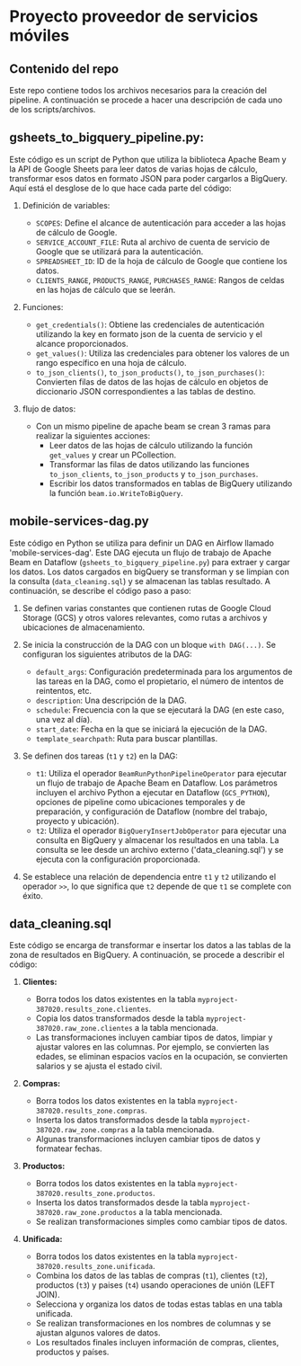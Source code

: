 # Proyecto proveedor de servicios móviles 

## Contenido del repo
Este repo contiene todos los archivos necesarios para la creación del pipeline. A continuación se procede a hacer una descripción de cada uno de los scripts/archivos.
## gsheets_to_bigquery_pipeline.py: 
Este código es un script de Python que utiliza la biblioteca Apache Beam y la API de Google Sheets para leer datos de varias hojas de cálculo, transformar esos datos en formato JSON para poder cargarlos a BigQuery. Aquí está el desglose de lo que hace cada parte del código:

1. Definición de variables:
   - `SCOPES`: Define el alcance de autenticación para acceder a las hojas de cálculo de Google.
   - `SERVICE_ACCOUNT_FILE`: Ruta al archivo de cuenta de servicio de Google que se utilizará para la autenticación.
   - `SPREADSHEET_ID`: ID de la hoja de cálculo de Google que contiene los datos.
   - `CLIENTS_RANGE`, `PRODUCTS_RANGE`, `PURCHASES_RANGE`: Rangos de celdas en las hojas de cálculo que se leerán.

2. Funciones:
   - `get_credentials()`: Obtiene las credenciales de autenticación utilizando la key en formato json de la cuenta de servicio y el alcance proporcionados.
   - `get_values()`: Utiliza las credenciales para obtener los valores de un rango específico en una hoja de cálculo.
   - `to_json_clients()`, `to_json_products()`, `to_json_purchases()`: Convierten filas de datos de las hojas de cálculo en objetos de diccionario JSON correspondientes a las tablas de destino.

3. flujo de datos:
   - Con un mismo pipeline de apache beam se crean 3 ramas para realizar la siguientes acciones:
     - Leer datos de las hojas de cálculo utilizando la función `get_values` y crear un PCollection.
     - Transformar las filas de datos utilizando las funciones `to_json_clients`, `to_json_products` y `to_json_purchases`.
     - Escribir los datos transformados en tablas de BigQuery utilizando la función `beam.io.WriteToBigQuery`.

## mobile-services-dag.py
Este código en Python se utiliza para definir un DAG en Airflow llamado 'mobile-services-dag'. Este DAG ejecuta un flujo de trabajo de Apache Beam en Dataflow (`gsheets_to_bigquery_pipeline.py`) para extraer y cargar los datos. Los datos cargados en bigQuery se transforman y se limpian con la consulta (`data_cleaning.sql`) y se almacenan las tablas resultado. A continuación, se describe el código paso a paso:

1. Se definen varias constantes que contienen rutas de Google Cloud Storage (GCS) y otros valores relevantes, como rutas a archivos y ubicaciones de almacenamiento.

2. Se inicia la construcción de la DAG con un bloque `with DAG(...)`. Se configuran los siguientes atributos de la DAG:
   - `default_args`: Configuración predeterminada para los argumentos de las tareas en la DAG, como el propietario, el número de intentos de reintentos, etc.
   - `description`: Una descripción de la DAG.
   - `schedule`: Frecuencia con la que se ejecutará la DAG (en este caso, una vez al día).
   - `start_date`: Fecha en la que se iniciará la ejecución de la DAG.
   - `template_searchpath`: Ruta para buscar plantillas.

3. Se definen dos tareas (`t1` y `t2`) en la DAG:
   - `t1`: Utiliza el operador `BeamRunPythonPipelineOperator` para ejecutar un flujo de trabajo de Apache Beam en Dataflow. Los parámetros incluyen el archivo Python a ejecutar en Dataflow (`GCS_PYTHON`), opciones de pipeline como ubicaciones temporales y de preparación, y configuración de Dataflow (nombre del trabajo, proyecto y ubicación).
   - `t2`: Utiliza el operador `BigQueryInsertJobOperator` para ejecutar una consulta en BigQuery y almacenar los resultados en una tabla. La consulta se lee desde un archivo externo ('data_cleaning.sql') y se ejecuta con la configuración proporcionada.

4. Se establece una relación de dependencia entre `t1` y `t2` utilizando el operador `>>`, lo que significa que `t2` depende de que `t1` se complete con éxito.

## data_cleaning.sql

Este código se encarga de transformar e insertar los datos a las tablas de la zona de resultados en BigQuery. A continuación, se procede a describir el código:

1. **Clientes:**
   - Borra todos los datos existentes en la tabla `myproject-387020.results_zone.clientes`.
   - Copia los datos transformados desde la tabla `myproject-387020.raw_zone.clientes` a la tabla mencionada.
   - Las transformaciones incluyen cambiar tipos de datos, limpiar y ajustar valores en las columnas. Por ejemplo, se convierten las edades, se eliminan espacios vacíos en la ocupación, se convierten salarios y se ajusta el estado civil.

2. **Compras:**
   - Borra todos los datos existentes en la tabla `myproject-387020.results_zone.compras`.
   - Inserta los datos transformados desde la tabla `myproject-387020.raw_zone.compras` a la tabla mencionada.
   - Algunas transformaciones incluyen cambiar tipos de datos y formatear fechas.

3. **Productos:**
   - Borra todos los datos existentes en la tabla `myproject-387020.results_zone.productos`.
   - Inserta los datos transformados desde la tabla `myproject-387020.raw_zone.productos` a la tabla mencionada.
   - Se realizan transformaciones simples como cambiar tipos de datos.

4. **Unificada:**
   - Borra todos los datos existentes en la tabla `myproject-387020.results_zone.unificada`.
   - Combina los datos de las tablas de compras (`t1`), clientes (`t2`), productos (`t3`) y paises (`t4`) usando operaciones de unión (LEFT JOIN).
   - Selecciona y organiza los datos de todas estas tablas en una tabla unificada.
   - Se realizan transformaciones en los nombres de columnas y se ajustan algunos valores de datos.
   - Los resultados finales incluyen información de compras, clientes, productos y países.